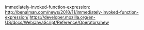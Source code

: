immediately-invoked-function-expression: http://benalman.com/news/2010/11/immediately-invoked-function-expression/
https://developer.mozilla.org/en-US/docs/Web/JavaScript/Reference/Operators/new
